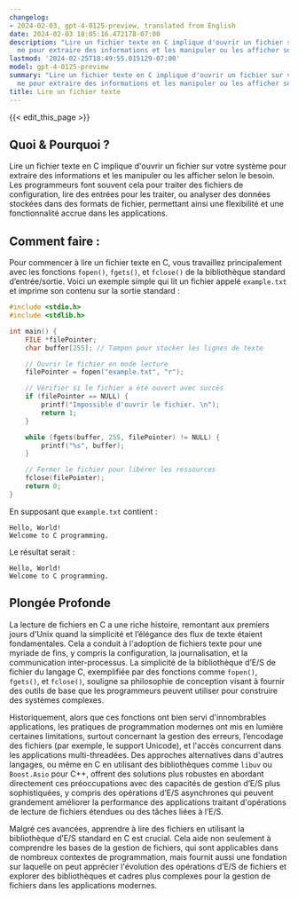 ```yaml
---
changelog:
- 2024-02-03, gpt-4-0125-preview, translated from English
date: 2024-02-03 18:05:16.472178-07:00
description: "Lire un fichier texte en C implique d'ouvrir un fichier sur votre syst\xE8\
  me pour extraire des informations et les manipuler ou les afficher selon le besoin.\u2026"
lastmod: '2024-02-25T18:49:55.015129-07:00'
model: gpt-4-0125-preview
summary: "Lire un fichier texte en C implique d'ouvrir un fichier sur votre syst\xE8\
  me pour extraire des informations et les manipuler ou les afficher selon le besoin.\u2026"
title: Lire un fichier texte
---
```


{{< edit_this_page >}}

## Quoi & Pourquoi ?

Lire un fichier texte en C implique d'ouvrir un fichier sur votre système pour extraire des informations et les manipuler ou les afficher selon le besoin. Les programmeurs font souvent cela pour traiter des fichiers de configuration, lire des entrées pour les traiter, ou analyser des données stockées dans des formats de fichier, permettant ainsi une flexibilité et une fonctionnalité accrue dans les applications.

## Comment faire :

Pour commencer à lire un fichier texte en C, vous travaillez principalement avec les fonctions `fopen()`, `fgets()`, et `fclose()` de la bibliothèque standard d’entrée/sortie. Voici un exemple simple qui lit un fichier appelé `example.txt` et imprime son contenu sur la sortie standard :

```c
#include <stdio.h>
#include <stdlib.h>

int main() {
    FILE *filePointer;
    char buffer[255]; // Tampon pour stocker les lignes de texte

    // Ouvrir le fichier en mode lecture
    filePointer = fopen("example.txt", "r");

    // Vérifier si le fichier a été ouvert avec succès
    if (filePointer == NULL) {
        printf("Impossible d'ouvrir le fichier. \n");
        return 1;
    }

    while (fgets(buffer, 255, filePointer) != NULL) {
        printf("%s", buffer);
    }

    // Fermer le fichier pour libérer les ressources
    fclose(filePointer);
    return 0;
}
```

En supposant que `example.txt` contient :
```
Hello, World!
Welcome to C programming.
```

Le résultat serait :
```
Hello, World!
Welcome to C programming.
```

## Plongée Profonde

La lecture de fichiers en C a une riche histoire, remontant aux premiers jours d'Unix quand la simplicité et l’élégance des flux de texte étaient fondamentales. Cela a conduit à l'adoption de fichiers texte pour une myriade de fins, y compris la configuration, la journalisation, et la communication inter-processus. La simplicité de la bibliothèque d’E/S de fichier du langage C, exemplifiée par des fonctions comme `fopen()`, `fgets()`, et `fclose()`, souligne sa philosophie de conception visant à fournir des outils de base que les programmeurs peuvent utiliser pour construire des systèmes complexes.

Historiquement, alors que ces fonctions ont bien servi d'innombrables applications, les pratiques de programmation modernes ont mis en lumière certaines limitations, surtout concernant la gestion des erreurs, l’encodage des fichiers (par exemple, le support Unicode), et l'accès concurrent dans les applications multi-threadées. Des approches alternatives dans d'autres langages, ou même en C en utilisant des bibliothèques comme `libuv` ou `Boost.Asio` pour C++, offrent des solutions plus robustes en abordant directement ces préoccupations avec des capacités de gestion d’E/S plus sophistiquées, y compris des opérations d’E/S asynchrones qui peuvent grandement améliorer la performance des applications traitant d'opérations de lecture de fichiers étendues ou des tâches liées à l’E/S.

Malgré ces avancées, apprendre à lire des fichiers en utilisant la bibliothèque d’E/S standard en C est crucial. Cela aide non seulement à comprendre les bases de la gestion de fichiers, qui sont applicables dans de nombreux contextes de programmation, mais fournit aussi une fondation sur laquelle on peut apprécier l'évolution des opérations d’E/S de fichiers et explorer des bibliothèques et cadres plus complexes pour la gestion de fichiers dans les applications modernes.
